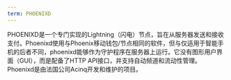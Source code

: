```yaml
---
term: PHOENIXD
---
```


PHOENIXD是一个专门实现的Lightning（闪电）节点，旨在从服务器发送和接收支付。Phoenixd使用与Phoenix移动钱包/节点相同的软件，但与仅适用于智能手机的后者不同，phoenixd能够作为守护程序在服务器上运行。它没有图形用户界面（GUI），而是配备了HTTP API接口，并支持自动频道和流动性管理。Phoenixd是由法国公司Acinq开发和维护的项目。